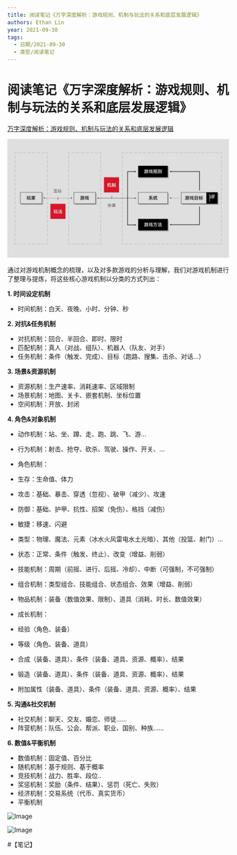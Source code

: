```yaml
---
title: 阅读笔记《万字深度解析：游戏规则、机制与玩法的关系和底层发展逻辑》
authors: Ethan Lin
year: 2021-09-30 
tags:
  - 日期/2021-09-30 
  - 类型/阅读笔记 
---
```



# 阅读笔记《万字深度解析：游戏规则、机制与玩法的关系和底层发展逻辑》







[万字深度解析：游戏规则、机制与玩法的关系和底层发展逻辑](https://mp.weixin.qq.com/s/BtHX_SWhPByUIMFhSzQvdQ)

  



![Image](Subjects/互动艺术/阅读笔记《万字深度解析：游戏规则、机制与玩法的关系和底层发展逻辑》.assets/640.jpeg)

通过对游戏机制概念的梳理，以及对多款游戏的分析与理解，我们对游戏机制进行了整理与提炼，将这些核心游戏机制以分类的方式列出：



**1. 时间设定机制**

- 时间机制：白天、夜晚、小时、分钟、秒



**2. 对抗&任务机制**

- 对抗机制：回合、半回合、即时、限时
- 匹配机制：真人（对战、组队）、机器人（队友、对手）
- 任务机制：条件（触发、完成）、目标（跑路、搜集、击杀、对话...）



**3. 场景&资源机制**

- 资源机制：生产速率、消耗速率、区域限制
- 场景机制：地图、关卡、嵌套机制、坐标位置
- 空间机制：开放、封闭



**4. 角色&对象机制**

- 动作机制：站、坐、蹲、走、跑、跳、飞、游...
- 行为机制：射击、抢夺、砍杀、驾驶、操作、开关、...
- 角色机制：

- 生存：生命值、体力
- 攻击：基础、暴击、穿透（忽视）、破甲（减少）、攻速
- 防御：基础、护甲、抗性、招架（免伤）、格挡（减伤）
- 敏捷：移速、闪避
- 类型：物理、魔法、元素（冰水火风雷电水土光暗）、其他（投篮、射门）...
- 状态：正常、条件（触发、终止）、改变（增益、削弱）

- 技能机制：周期（前摇、进行、后摇、冷却）、中断（可强制，不可强制）
- 组合机制：类型组合、技能组合、状态组合、效果（增益、削弱）
- 物品机制：装备（数值效果、限制）、道具（消耗、时长、数值效果）
- 成长机制：

- 经验（角色、装备）
- 等级（角色、装备、道具）
- 合成（装备、道具）、条件（装备、道具、资源、概率）、结果
- 锻造（装备、道具）、条件（装备、道具、资源、概率）、结果
- 附加属性（装备、道具）、条件（装备、道具、资源、概率）、结果



**5. 沟通&社交机制**

- 社交机制：聊天、交友、婚恋、师徒……
- 阵营机制：队伍、公会、帮派、职业、国别、种族……



**6. 数值&平衡机制**

- 数值机制：固定值、百分比
- 随机机制：基于规则、基于概率
- 竞技机制：战力、胜率、段位..
- 奖惩机制：奖励（条件、结果）、惩罚（死亡、失败）
- 经济机制：交易系统（代币、真实货币）
- 平衡机制



  

![Image](640-20220722220553857.jpeg)  

![Image](640-20220722220611588.jpeg)  

  

  

  

  

  

#【笔记】